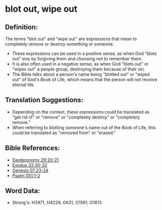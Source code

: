 # blot out, wipe out #

## Definition: ##

The terms "blot out" and "wipe out" are expressions that mean to completely remove or destroy something or someone.

* These expressions can be used in a positive sense, as when God "blots out" sins by forgiving them and choosing not to remember them.
* It is also often used in a negative sense, as when God "blots out" or "wipes out" a people group, destroying them because of their sin.
* The Bible talks about a person's name being "blotted out" or "wiped out" of God's Book of Life, which means that the person will not receive eternal life.

## Translation Suggestions: ##

* Depending on the context, these expressions could be translated as "get rid of" or "remove" or "completely destroy" or "completely remove."
* When referring to blotting someone's name out of the Book of Life, this could be translated as "removed from" or "erased."

## Bible References: ##

* [Deuteronomy 29:20-21](rc://en/tn/help/deu/29/20)
* [Exodus 32:30-32](rc://en/tn/help/exo/32/30)
* [Genesis 07:23-24](rc://en/tn/help/gen/07/23)
* [Psalm 051:1-2](rc://en/tn/help/psa/051/001)

## Word Data: ##

* Strong's: H3971, H4229, G631, G1591, G1813

